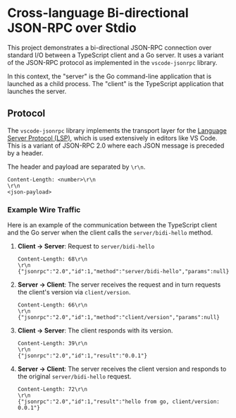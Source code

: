 # Cross-language Bi-directional JSON-RPC over Stdio

This project demonstrates a bi-directional JSON-RPC connection over standard I/O between a TypeScript client and a Go server. It uses a variant of the JSON-RPC protocol as implemented in the `vscode-jsonrpc` library.

In this context, the "server" is the Go command-line application that is launched as a child process. The "client" is the TypeScript application that launches the server.

## Protocol

The `vscode-jsonrpc` library implements the transport layer for the [Language Server Protocol (LSP)](https://microsoft.github.io/language-server-protocol/), which is used extensively in editors like VS Code. This is a variant of JSON-RPC 2.0 where each JSON message is preceded by a header.

The header and payload are separated by `\r\n`.

```
Content-Length: <number>\r\n
\r\n
<json-payload>
```

### Example Wire Traffic

Here is an example of the communication between the TypeScript client and the Go server when the client calls the `server/bidi-hello` method.

1.  **Client -> Server**: Request to `server/bidi-hello`

    ```
    Content-Length: 68\r\n
    \r\n
    {"jsonrpc":"2.0","id":1,"method":"server/bidi-hello","params":null}
    ```

2.  **Server -> Client**: The server receives the request and in turn requests the client's version via `client/version`.

    ```
    Content-Length: 66\r\n
    \r\n
    {"jsonrpc":"2.0","id":1,"method":"client/version","params":null}
    ```

3.  **Client -> Server**: The client responds with its version.

    ```
    Content-Length: 39\r\n
    \r\n
    {"jsonrpc":"2.0","id":1,"result":"0.0.1"}
    ```

4.  **Server -> Client**: The server receives the client version and responds to the original `server/bidi-hello` request.

    ```
    Content-Length: 72\r\n
    \r\n
    {"jsonrpc":"2.0","id":1,"result":"hello from go, client/version: 0.0.1"}
    ```
